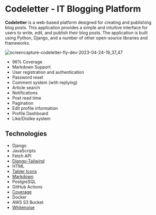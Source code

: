 # Codeletter - IT Blogging Platform

**Codeletter** is a web-based platform designed for creating and publishing blog posts. This application provides a simple and intuitive interface for users to write, edit, and publish their blog posts. The application is built using Python, Django, and a number of other open-source libraries and frameworks.

![screencapture-codeletter-fly-dev-2023-04-24-19_37_47](https://user-images.githubusercontent.com/111734497/234094401-f502aeb4-768a-4fba-814d-6d599bbecb00.png)


- 96% Coverage
- Markdown Support
- User registration and authentication
- Password reset
- Comment system (with replying)
- Article search
- Notifications
- Post read time
- Pagination
- Edit profile information
- Profile Dashboard
- Like/Dislike system

## Technologies

- Django
- JavaScripts
- Fetch API
- [Django-Tailwind](https://github.com/timonweb/django-tailwind)
- HTML
- [Tabler Icons](https://icon-sets.iconify.design/tabler/)
- [Markdown](https://pypi.org/project/Markdown/)
- PostgreSQL
- GitHub Actions
- [Coverage](https://coverage.readthedocs.io/en/7.2.3/)
- Docker
- AWS S3 Bucket
- [Whitenoise](https://github.com/evansd/whitenoise)

